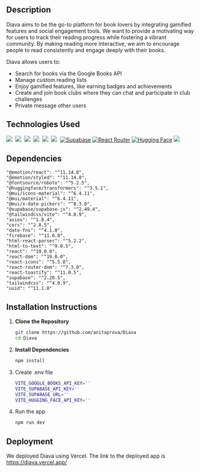 ## Description

Diava aims to be the go-to platform for book lovers by integrating gamified features and social engagement tools. 
We want to provide a motivating way for users to track their reading progress while fostering a vibrant community. 
By making reading more interactive, we aim to encourage people to read consistently and engage deeply with their books.

Diava allows users to:
- Search for books via the Google Books API
- Manage custom reading lists
- Enjoy gamified features, like earning badges and achievements
- Create and join book clubs where they can chat and participate in club challenges 
- Private message other users

## Technologies Used

<img src="https://img.shields.io/badge/React-61DAFB?logo=react&logoColor=white"> 
<img src="https://img.shields.io/badge/Firebase-039BE5?logo=Firebase&logoColor=white"> 
<img src="https://img.shields.io/badge/Tailwind%20CSS-%2338B2AC.svg?logo=tailwind-css&logoColor=white"> 
<img src="https://img.shields.io/badge/Vite-646CFF?logo=vite&logoColor=fff"> 
<img src="https://img.shields.io/badge/JavaScript-F7DF1E?logo=javascript&logoColor=000"> 
<img src="https://img.shields.io/badge/HTML-%23E34F26.svg?logo=html5&logoColor=white"> 
[![Supabase](https://img.shields.io/badge/Supabase-3FCF8E?logo=supabase&logoColor=fff)](#)
[![React Router](https://img.shields.io/badge/React_Router-CA4245?logo=react-router&logoColor=white)](#)
[![Hugging Face](https://img.shields.io/badge/Hugging%20Face-FFD21E?logo=huggingface&logoColor=000)](#)
<img src="https://img.shields.io/badge/Vercel-%23000000.svg?logo=vercel&logoColor=white"> 


## Dependencies
    "@emotion/react": "^11.14.0",
    "@emotion/styled": "^11.14.0",
    "@fontsource/roboto": "^5.2.5",
    "@huggingface/transformers": "^3.5.1",
    "@mui/icons-material": "^6.4.11",
    "@mui/material": "^6.4.11",
    "@mui/x-date-pickers": "^8.3.0",
    "@supabase/supabase-js": "^2.49.4",
    "@tailwindcss/vite": "^4.0.9",
    "axios": "^1.8.4",
    "cors": "^2.8.5",
    "date-fns": "^4.1.0",
    "firebase": "^11.6.0",
    "html-react-parser": "^5.2.2",
    "html-to-text": "^9.0.5",
    "react": "^19.0.0",
    "react-dom": "^19.0.0",
    "react-icons": "^5.5.0",
    "react-router-dom": "^7.3.0",
    "react-toastify": "^11.0.5",
    "supabase": "^2.20.5",
    "tailwindcss": "^4.0.9",
    "uuid": "^11.1.0"

## Installation Instructions

1. **Clone the Repository**
   ```bash
   git clone https://github.com/anitaprova/Diava
   cd Diava
2. **Install Dependencies**
   ```bash
   npm install
3. Create .env file
   ```bash
   VITE_GOOGLE_BOOKS_API_KEY=''
   VITE_SUPABASE_API_KEY=''
   VITE_SUPABASE_URL=''
   VITE_HUGGING_FACE_API_KEY=''
4. Run the app
   ```bash
   npm run dev

## Deployment
We deployed Diava using Vercel. The link to the deployed app is https://diava.vercel.app/
